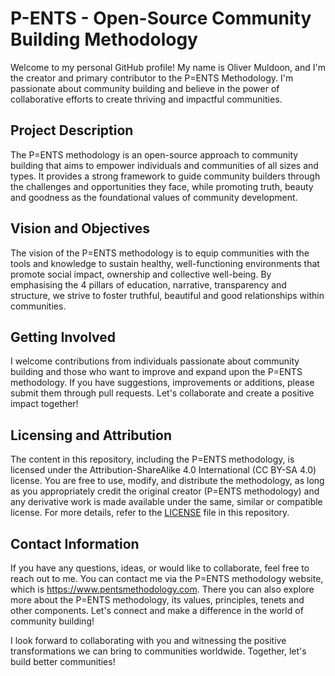# P-ENTS - Open-Source Community Building Methodology

Welcome to my personal GitHub profile! My name is Oliver Muldoon, and I'm the creator and primary contributor to the P=ENTS Methodology. I'm passionate about community building and believe in the power of collaborative efforts to create thriving and impactful communities.

## Project Description
The P=ENTS methodology is an open-source approach to community building that aims to empower individuals and communities of all sizes and types. It provides a strong framework to guide community builders through the challenges and opportunities they face, while promoting truth, beauty and goodness as the foundational values of community development.

## Vision and Objectives
The vision of the P=ENTS methodology is to equip communities with the tools and knowledge to sustain healthy, well-functioning environments that promote social impact, ownership and collective well-being. By emphasising the 4 pillars of education, narrative, transparency and structure, we strive to foster truthful, beautiful and good relationships within communities.

## Getting Involved
I welcome contributions from individuals passionate about community building and those who want to improve and expand upon the P=ENTS methodology. If you have suggestions, improvements or additions, please submit them through pull requests. Let's collaborate and create a positive impact together!

## Licensing and Attribution
The content in this repository, including the P=ENTS methodology, is licensed under the Attribution-ShareAlike 4.0 International (CC BY-SA 4.0) license. You are free to use, modify, and distribute the methodology, as long as you appropriately credit the original creator (P=ENTS methodology) and any derivative work is made available under the same, similar or compatible license. For more details, refer to the [LICENSE](./LICENSE) file in this repository.

## Contact Information
If you have any questions, ideas, or would like to collaborate, feel free to reach out to me. You can contact me via the P=ENTS methodology website, which is https://www.pentsmethodology.com. There you can also explore more about the P=ENTS methodology, its values, principles, tenets and other components. Let's connect and make a difference in the world of community building!

I look forward to collaborating with you and witnessing the positive transformations we can bring to communities worldwide. Together, let's build better communities!
